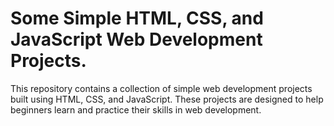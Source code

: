 # Some Simple HTML, CSS, and JavaScript Web Development Projects.
This repository contains a collection of simple web development projects built using HTML, CSS, and JavaScript. These projects are designed to help beginners learn and practice their skills in web development.
